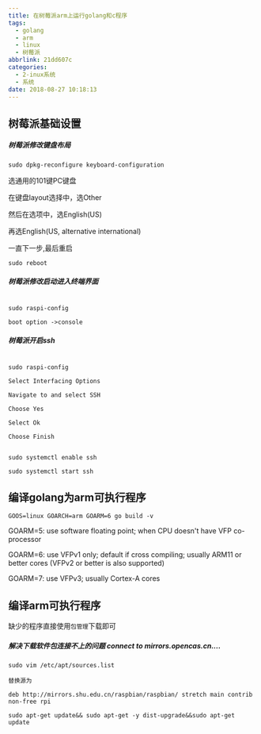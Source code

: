 ```yaml
---
title: 在树莓派arm上运行golang和c程序
tags:
  - golang
  - arm
  - linux
  - 树莓派
abbrlink: 21dd607c
categories:
  - 2-inux系统
  - 系统
date: 2018-08-27 10:18:13
---
```



## 树莓派基础设置

##### 树莓派修改键盘布局

```
sudo dpkg-reconfigure keyboard-configuration
```

选通用的101键PC键盘

在键盘layout选择中，选Other

然后在选项中，选English(US)

再选English(US, alternative international)

一直下一步,最后重启

```
sudo reboot
```



##### 树莓派修改启动进入终端界面

```

sudo raspi-config

boot option ->console

```
<!-- more -->


##### 树莓派开启ssh

```

sudo raspi-config

Select Interfacing Options

Navigate to and select SSH

Choose Yes

Select Ok

Choose Finish


sudo systemctl enable ssh

sudo systemctl start ssh
```



## 编译golang为arm可执行程序



```
GOOS=linux GOARCH=arm GOARM=6 go build -v
```



GOARM=5: use software floating point; when CPU doesn't have VFP co-processor

GOARM=6: use VFPv1 only; default if cross compiling; usually ARM11 or better cores (VFPv2 or better is also supported)

GOARM=7: use VFPv3; usually Cortex-A cores



## 编译arm可执行程序

缺少的程序直接使用`包管理`下载即可

##### 解决下载软件包连接不上的问题 connect to mirrors.opencas.cn....

   ```
sudo vim /etc/apt/sources.list 
   
替换源为
   
deb http://mirrors.shu.edu.cn/raspbian/raspbian/ stretch main contrib non-free rpi
   
sudo apt-get update&& sudo apt-get -y dist-upgrade&&sudo apt-get update 
   ```
